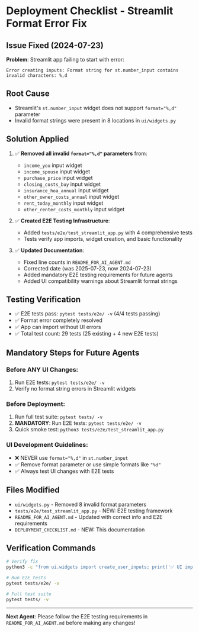# Deployment Checklist - Streamlit Format Error Fix

## Issue Fixed (2024-07-23)
**Problem**: Streamlit app failing to start with error:
```
Error creating inputs: Format string for st.number_input contains invalid characters: %,d
```

## Root Cause
- Streamlit's `st.number_input` widget does not support `format="%,d"` parameter
- Invalid format strings were present in 8 locations in `ui/widgets.py`

## Solution Applied
1. ✅ **Removed all invalid `format="%,d"` parameters** from:
   - `income_you` input widget
   - `income_spouse` input widget  
   - `purchase_price` input widget
   - `closing_costs_buy` input widget
   - `insurance_hoa_annual` input widget
   - `other_owner_costs_annual` input widget
   - `rent_today_monthly` input widget
   - `other_renter_costs_monthly` input widget

2. ✅ **Created E2E Testing Infrastructure**:
   - Added `tests/e2e/test_streamlit_app.py` with 4 comprehensive tests
   - Tests verify app imports, widget creation, and basic functionality

3. ✅ **Updated Documentation**:
   - Fixed line counts in `README_FOR_AI_AGENT.md`
   - Corrected date (was 2025-07-23, now 2024-07-23)
   - Added mandatory E2E testing requirements for future agents
   - Added UI compatibility warnings about Streamlit format strings

## Testing Verification
- ✅ E2E tests pass: `pytest tests/e2e/ -v` (4/4 tests passing)
- ✅ Format error completely resolved
- ✅ App can import without UI errors
- ✅ Total test count: 29 tests (25 existing + 4 new E2E tests)

## Mandatory Steps for Future Agents

### Before ANY UI Changes:
1. Run E2E tests: `pytest tests/e2e/ -v`
2. Verify no format string errors in Streamlit widgets

### Before Deployment:
1. Run full test suite: `pytest tests/ -v`
2. **MANDATORY**: Run E2E tests: `pytest tests/e2e/ -v`
3. Quick smoke test: `python3 tests/e2e/test_streamlit_app.py`

### UI Development Guidelines:
- ❌ NEVER use `format="%,d"` in `st.number_input`
- ✅ Remove format parameter or use simple formats like `"%d"`
- ✅ Always test UI changes with E2E tests

## Files Modified
- `ui/widgets.py` - Removed 8 invalid format parameters
- `tests/e2e/test_streamlit_app.py` - NEW: E2E testing framework
- `README_FOR_AI_AGENT.md` - Updated with correct info and E2E requirements
- `DEPLOYMENT_CHECKLIST.md` - NEW: This documentation

## Verification Commands
```bash
# Verify fix
python3 -c "from ui.widgets import create_user_inputs; print('✅ UI imports work')"

# Run E2E tests
pytest tests/e2e/ -v

# Full test suite
pytest tests/ -v
```

---
**Next Agent**: Please follow the E2E testing requirements in `README_FOR_AI_AGENT.md` before making any changes! 